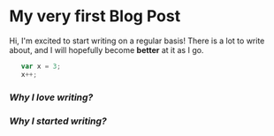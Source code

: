 # My very first Blog Post

Hi, I'm excited to start writing on a regular basis! There is a lot to write about,
and I will hopefully become **better** at it as I go.

```javascript
   var x = 3;
   x++;
```

### _Why I love writing?_



### _Why I started writing?_
